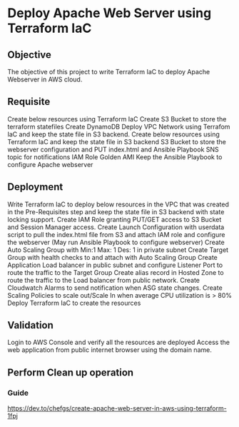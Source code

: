 # Deploy Apache Web Server using Terraform IaC

## Objective
The objective of this project to write Terraform IaC to deploy Apache Webserver in AWS cloud.

## Requisite
Create below resources using  Terraform IaC
Create S3 Bucket to store the terraform statefiles
Create DynamoDB
Deploy VPC Network using Terrafom IaC and keep the state file in S3 backend.
Create below resources using Terraform IaC and keep the state file in S3 backend
S3 Bucket to store the webserver configuration and PUT index.html and Ansible Playbook
SNS topic for notifications
IAM Role
Golden AMI
Keep the Ansible Playbook to configure Apache webserver


## Deployment
Write Terraform IaC to deploy below resources in the VPC that was created in the Pre-Requisites step and keep the state file in S3 backend with state locking support.
Create  IAM Role granting PUT/GET  access to S3 Bucket and Session Manager access.
Create Launch Configuration with userdata script to pull the index.html file from S3 and attach IAM role and configure the webserver (May run Ansible Playbook to configure webserver)
Create Auto Scaling Group with Min:1 Max: 1 Des: 1  in private subnet
Create Target Group with health checks to and attach with Auto Scaling Group
Create Application Load balancer in public subnet and configure Listener Port to route the traffic to the Target Group
Create alias record in Hosted Zone to route the traffic to the Load balancer from public network.
Create Cloudwatch Alarms to send notification when ASG state changes.
Create Scaling Policies to scale out/Scale In when average CPU utilization is > 80%
Deploy Terraform IaC to create the resources


## Validation

Login to AWS Console and verify all the resources are deployed
Access the web application from public internet browser using the domain name.

## Perform Clean up operation


### Guide
https://dev.to/chefgs/create-apache-web-server-in-aws-using-terraform-1fpj
